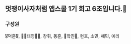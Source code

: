## 멋쟁이사자처럼 앱스쿨 1기 회고 6조입니다.👋


### 구성원 
🎖덕훈🎖, 👨‍🏫태영👨‍🏫, 창휘, 동훈, 🌠학진🌠, 현호, 소민, 혜민, 예리


<!--

**Here are some ideas to get you started:**

🙋‍♀️ A short introduction - what is your organization all about?
🌈 Contribution guidelines - how can the community get involved?
👩‍💻 Useful resources - where can the community find your docs? Is there anything else the community should know?
🍿 Fun facts - what does your team eat for breakfast?
🧙 Remember, you can do mighty things with the power of [Markdown](https://docs.github.com/github/writing-on-github/getting-started-with-writing-and-formatting-on-github/basic-writing-and-formatting-syntax)
-->
